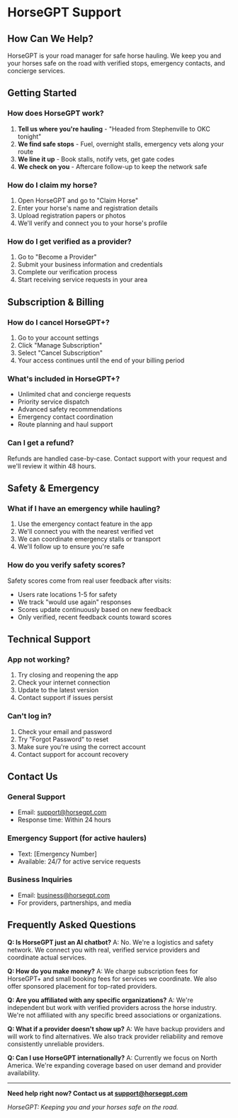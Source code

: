 # HorseGPT Support

## How Can We Help?

HorseGPT is your road manager for safe horse hauling. We keep you and your horses safe on the road with verified stops, emergency contacts, and concierge services.

## Getting Started

### How does HorseGPT work?
1. **Tell us where you're hauling** - "Headed from Stephenville to OKC tonight"
2. **We find safe stops** - Fuel, overnight stalls, emergency vets along your route
3. **We line it up** - Book stalls, notify vets, get gate codes
4. **We check on you** - Aftercare follow-up to keep the network safe

### How do I claim my horse?
1. Open HorseGPT and go to "Claim Horse"
2. Enter your horse's name and registration details
3. Upload registration papers or photos
4. We'll verify and connect you to your horse's profile

### How do I get verified as a provider?
1. Go to "Become a Provider" 
2. Submit your business information and credentials
3. Complete our verification process
4. Start receiving service requests in your area

## Subscription & Billing

### How do I cancel HorseGPT+?
1. Go to your account settings
2. Click "Manage Subscription"
3. Select "Cancel Subscription"
4. Your access continues until the end of your billing period

### What's included in HorseGPT+?
- Unlimited chat and concierge requests
- Priority service dispatch
- Advanced safety recommendations
- Emergency contact coordination
- Route planning and haul support

### Can I get a refund?
Refunds are handled case-by-case. Contact support with your request and we'll review it within 48 hours.

## Safety & Emergency

### What if I have an emergency while hauling?
1. Use the emergency contact feature in the app
2. We'll connect you with the nearest verified vet
3. We can coordinate emergency stalls or transport
4. We'll follow up to ensure you're safe

### How do you verify safety scores?
Safety scores come from real user feedback after visits:
- Users rate locations 1-5 for safety
- We track "would use again" responses
- Scores update continuously based on new feedback
- Only verified, recent feedback counts toward scores

## Technical Support

### App not working?
1. Try closing and reopening the app
2. Check your internet connection
3. Update to the latest version
4. Contact support if issues persist

### Can't log in?
1. Check your email and password
2. Try "Forgot Password" to reset
3. Make sure you're using the correct account
4. Contact support for account recovery

## Contact Us

### General Support
- Email: support@horsegpt.com
- Response time: Within 24 hours

### Emergency Support (for active haulers)
- Text: [Emergency Number]
- Available: 24/7 for active service requests

### Business Inquiries
- Email: business@horsegpt.com
- For providers, partnerships, and media

## Frequently Asked Questions

**Q: Is HorseGPT just an AI chatbot?**
A: No. We're a logistics and safety network. We connect you with real, verified service providers and coordinate actual services.

**Q: How do you make money?**
A: We charge subscription fees for HorseGPT+ and small booking fees for services we coordinate. We also offer sponsored placement for top-rated providers.

**Q: Are you affiliated with any specific organizations?**
A: We're independent but work with verified providers across the horse industry. We're not affiliated with any specific breed associations or organizations.

**Q: What if a provider doesn't show up?**
A: We have backup providers and will work to find alternatives. We also track provider reliability and remove consistently unreliable providers.

**Q: Can I use HorseGPT internationally?**
A: Currently we focus on North America. We're expanding coverage based on user demand and provider availability.

---

**Need help right now? Contact us at support@horsegpt.com**

*HorseGPT: Keeping you and your horses safe on the road.*





